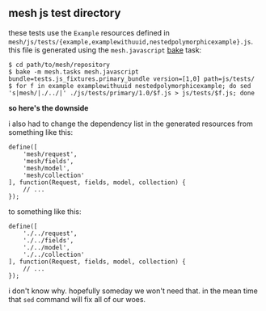## mesh js test directory

these tests use the `Example` resources defined in
`mesh/js/tests/{example,examplewithuuid,nestedpolymorphicexample}.js`. this
file is generated using the `mesh.javascript` [bake][] task:

    $ cd path/to/mesh/repository
    $ bake -m mesh.tasks mesh.javascript bundle=tests.js_fixtures.primary_bundle version=[1,0] path=js/tests/
    $ for f in example examplewithuuid nestedpolymorphicexample; do sed 's|mesh/|./../|' ./js/tests/primary/1.0/$f.js > js/tests/$f.js; done

**so here's the downside**

i also had to change the dependency list in the generated resources from
something like this:

    define([
        'mesh/request',
        'mesh/fields',
        'mesh/model',
        'mesh/collection'
    ], function(Request, fields, model, collection) {
        // ...
    });

to something like this:

    define([
        './../request',
        './../fields',
        './../model',
        './../collection'
    ], function(Request, fields, model, collection) {
        // ...
    });

i don't know why.  hopefully someday we won't need that. in the mean time that
`sed` command will fix all of our woes.

[bake]: https://github.com/siq/bake
